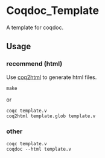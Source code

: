 # Coqdoc_Template
A template for coqdoc.

## Usage

### recommend (html)

Use [coq2html](https://github.com/xavierleroy/coq2html) to generate html files.

```shell
make
```

or

```shell
coqc template.v
coq2html template.glob template.v
```

### other

```shell
coqc template.v
coqdoc --html template.v
```

